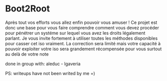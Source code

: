 # Boot2Root

Après tout vos efforts vous allez enfin pouvoir vous amuser !
Ce projet est donc une base pour vous faire comprendre comment vous devez procéder
pour pénétrer un systéme sur lequel vous avez les droits légalement parlant.
Je vous invite fortement à utiliser toutes les méthodes disponibles pour casser cet iso
vraiment. La correction sera limité mais votre capacité à pouvoir exploiter votre iso sera
grandement récompensée pour vous surtout au delà de votre note

done in group with: aleduc - lgaveria

PS: writeups have not been writed by me =)

